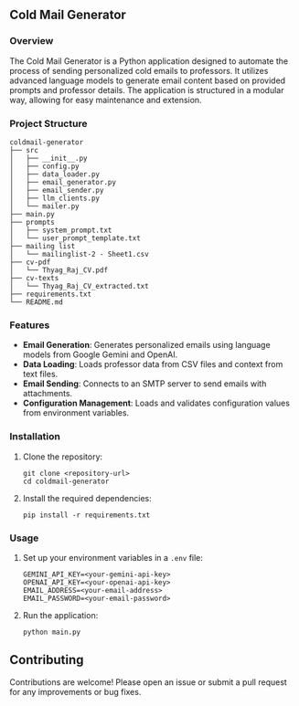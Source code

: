 ## Cold Mail Generator

### Overview
The Cold Mail Generator is a Python application designed to automate the process of sending personalized cold emails to professors. It utilizes advanced language models to generate email content based on provided prompts and professor details. The application is structured in a modular way, allowing for easy maintenance and extension.

### Project Structure
```
coldmail-generator
├── src
│   ├── __init__.py
│   ├── config.py
│   ├── data_loader.py
│   ├── email_generator.py
│   ├── email_sender.py
│   ├── llm_clients.py
│   └── mailer.py
├── main.py
├── prompts
│   ├── system_prompt.txt
│   └── user_prompt_template.txt
├── mailing list
│   └── mailinglist-2 - Sheet1.csv
├── cv-pdf
│   └── Thyag_Raj_CV.pdf
├── cv-texts
│   └── Thyag_Raj_CV_extracted.txt
├── requirements.txt
└── README.md
```

### Features
- **Email Generation**: Generates personalized emails using language models from Google Gemini and OpenAI.
- **Data Loading**: Loads professor data from CSV files and context from text files.
- **Email Sending**: Connects to an SMTP server to send emails with attachments.
- **Configuration Management**: Loads and validates configuration values from environment variables.

### Installation
1. Clone the repository:
   ```
   git clone <repository-url>
   cd coldmail-generator
   ```
2. Install the required dependencies:
   ```
   pip install -r requirements.txt
   ```

### Usage
1. Set up your environment variables in a `.env` file:
   ```
   GEMINI_API_KEY=<your-gemini-api-key>
   OPENAI_API_KEY=<your-openai-api-key>
   EMAIL_ADDRESS=<your-email-address>
   EMAIL_PASSWORD=<your-email-password>
   ```
2. Run the application:
   ```
   python main.py
   ```

## Contributing
Contributions are welcome! Please open an issue or submit a pull request for any improvements or bug fixes.